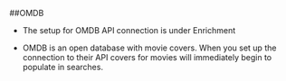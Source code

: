 ##OMDB

- The setup for OMDB API connection is under Enrichment

- OMDB is an open database with movie covers. When you set up the connection to their API covers for movies will immediately begin to populate in searches.

